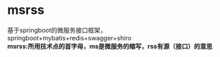# msrss
基于springboot的微服务接口框架，springboot+mybatis+redis+swagger+shiro  
**msrss:所用技术点的首字母，ms是微服务的缩写，rss有源（接口）的意思**